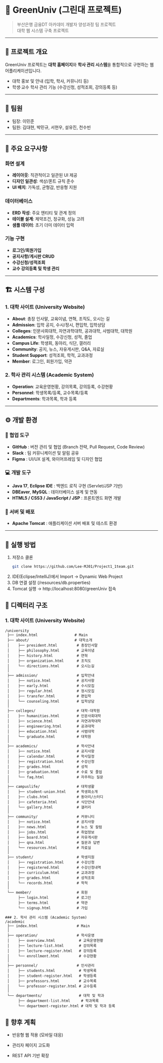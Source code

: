 # 🌱 GreenUniv (그린대 프로젝트)

> 부산은행 금융DT 아카데미 개발자 양성과정 팀 프로젝트  
> 대학 웹 시스템 구축 프로젝트

---

## 📖 프로젝트 개요
GreenUniv 프로젝트는 **대학 홈페이지**와 **학사 관리 시스템**을 통합적으로 구현하는 웹 어플리케이션입니다.  
- 대학 홍보 및 안내 (입학, 학사, 커뮤니티 등)  
- 학생·교수 학사 관리 기능 (수강신청, 성적조회, 강의등록 등)  
---

## 👥 팀원
- 팀장: 이민준 
- 팀원: 김대현, 박민규, 서현우, 설유진, 천수빈   

---

## 🎯 주요 요구사항

### 화면 설계
- **레이아웃**: 직관적이고 일관된 UI 제공
- **디자인 일관성**: 색상/폰트 규칙 준수
- **UI 배치**: 가독성, 균형감, 반응형 지원

### 데이터베이스
- **ERD 작성**: 주요 엔티티 및 관계 정의
- **테이블 설계**: 제약조건, 정규화, 성능 고려
- **샘플 데이터**: 초기 더미 데이터 입력

### 기능 구현
- **로그인/회원가입**
- **공지사항/게시판 CRUD**
- **수강신청/성적조회**
- **교수 강의등록 및 학생 관리**

---

## 🏗️ 시스템 구성

### 1. 대학 사이트 (University Website)
- **About**: 총장 인사말, 교육이념, 연혁, 조직도, 오시는 길  
- **Admission**: 입학 공지, 수시/정시, 편입학, 입학상담  
- **Colleges**: 인문사회대학, 자연과학대학, 공과대학, 사범대학, 대학원  
- **Academics**: 학사일정, 수강신청, 성적, 졸업  
- **Campus Life**: 학생회, 동아리, 식단, 갤러리  
- **Community**: 공지, 뉴스, 자유게시판, Q&A, 자료실  
- **Student Support**: 성적조회, 학적, 교과과정  
- **Member**: 로그인, 회원가입, 약관  

### 2. 학사 관리 시스템 (Academic System)
- **Operation**: 교육운영현황, 강의목록, 강의등록, 수강현황  
- **Personnel**: 학생목록/등록, 교수목록/등록  
- **Departments**: 학과목록, 학과 등록  

---

## ⚙️ 개발 환경

### 🔗 협업 도구
- **GitHub** : 버전 관리 및 협업 (Branch 전략, Pull Request, Code Review)
- **Slack** : 팀 커뮤니케이션 및 알림 공유
- **Figma** : UI/UX 설계, 와이어프레임 및 디자인 협업

### 💻 개발 도구
- **Java 17**, **Eclipse IDE** : 백엔드 로직 구현 (Servlet/JSP 기반)
- **DBEaver**, **MySQL** : 데이터베이스 설계 및 연동
- **HTML5 / CSS3 / JavaScript / JSP** : 프론트엔드 화면 개발

### 🚀 서버 및 배포
- **Apache Tomcat** : 애플리케이션 서버 배포 및 테스트 환경

---

## 🚀 실행 방법
1. 저장소 클론  
   ```bash
   git clone https://github.com/Lee-MJ01/Project1_1team.git
   ```
2. IDE(Eclipse/IntelliJ)에서 Import → Dynamic Web Project
3. DB 연결 설정 (/resources/db.properties)
4. Tomcat 실행 → http://localhost:8080/greenUniv 접속
  

## 📂 디렉터리 구조
### 1. 대학 사이트 (University Website)
```
/university
 ├── index.html                 # Main
 ├── about/                     # 대학소개
 │    ├── president.html         # 총장인사말
 │    ├── philosophy.html        # 교육이념
 │    ├── history.html           # 연혁
 │    ├── organization.html      # 조직도
 │    └── directions.html        # 오시는길
 │
 ├── admission/                  # 입학안내
 │    ├── notice.html            # 공지사항
 │    ├── early.html             # 수시모집
 │    ├── regular.html           # 정시모집
 │    ├── transfer.html          # 편입학
 │    └── counseling.html        # 입학상담
 │
 ├── colleges/                   # 대학·대학원
 │    ├── humanities.html        # 인문사회대학
 │    ├── science.html           # 자연과학대학
 │    ├── engineering.html       # 공과대학
 │    ├── education.html         # 사범대학
 │    └── graduate.html          # 대학원
 │
 ├── academics/                  # 학사안내
 │    ├── notice.html            # 공지사항
 │    ├── calendar.html          # 학사일정
 │    ├── registration.html      # 수강신청
 │    ├── grades.html            # 성적
 │    ├── graduation.html        # 수료 및 졸업
 │    └── faq.html               # 자주하는 질문
 │
 ├── campuslife/                 # 대학생활
 │    ├── student-union.html     # 학생회소개
 │    ├── clubs.html             # 동아리/스터디
 │    ├── cafeteria.html         # 식단안내
 │    └── gallery.html           # 갤러리
 │
 ├── community/                  # 커뮤니티
 │    ├── notice.html            # 공지사항
 │    ├── news.html              # 뉴스 및 칼럼
 │    ├── jobs.html              # 취업정보
 │    ├── board.html             # 자유게시판
 │    ├── qna.html               # 질문과 답변
 │    └── resources.html         # 자료실
 │
 ├── student/                    # 학생지원
 │    ├── registration.html      # 수강신청
 │    ├── registered.html        # 수강신청내역
 │    ├── curriculum.html        # 교과과정
 │    ├── grades.html            # 성적조회
 │    └── records.html           # 학적
 │
 └── member/                     # 회원
      ├── login.html             # 로그인
      ├── terms.html             # 약관
      └── signup.html            # 가입
```
```
### 2. 학사 관리 시스템 (Academic System)
/academic
 ├── index.html                  # Main
 │
 ├── operation/                  # 학사운영
 │    ├── overview.html           # 교육운영현황
 │    ├── lecture-list.html       # 강의목록
 │    ├── lecture-register.html   # 강의등록
 │    └── enrollment.html         # 수강현황
 │
 ├── personnel/                  # 인사관리
 │    ├── students.html           # 학생목록
 │    ├── student-register.html   # 학생등록
 │    ├── professors.html         # 교수목록
 │    └── professor-register.html # 교수등록
 │
 └── departments/                 # 대학 및 학과
      ├── department-list.html     # 학과목록
      └── department-register.html # 대학 및 학과 등록
```

## 📌 향후 계획


- 반응형 웹 적용 (모바일 대응)

- 관리자 페이지 고도화

- REST API 기반 확장
